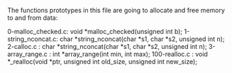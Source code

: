 The functions prototypes in this file are going to allocate and free memory to and from data:

0-malloc_checked.c: void *malloc_checked(unsigned int b);
1-string_nconcat.c: char *string_nconcat(char *s1, char *s2, unsigned int n);
2-calloc.c	: char *string_nconcat(char *s1, char *s2, unsigned int n);
3-array_range.c	: int *array_range(int min, int max);
100-realloc.c	: void *_realloc(void *ptr, unsigned int old_size, unsigned int new_size);

